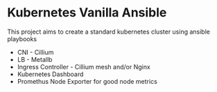 # Kubernetes Vanilla Ansible
This project aims to create a standard kubernetes cluster using ansible playbooks

* CNI - Cillium
* LB - Metallb
* Ingress Controller - Cillium mesh and/or Nginx
* Kubernetes Dashboard
* Promethus Node Exporter for good node metrics